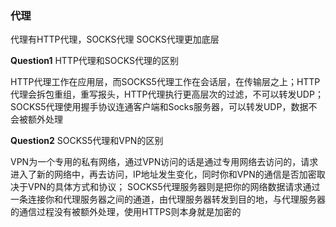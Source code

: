 ### 代理

代理有HTTP代理，SOCKS代理
SOCKS代理更加底层

**Question1**
HTTP代理和SOCKS代理的区别

HTTP代理工作在应用层，而SOCKS5代理工作在会话层，在传输层之上；HTTP代理会拆包重组，重写报头，HTTP代理执行更高层次的过滤，不可以转发UDP；
SOCKS5代理使用握手协议连通客户端和Socks服务器，可以转发UDP，数据不会被额外处理

**Question2**
SOCKS5代理和VPN的区别

VPN为一个专用的私有网络，通过VPN访问的话是通过专用网络去访问的，请求进入了新的网络中，再去访问，IP地址发生变化，同时你和VPN的通信是否加密取决于VPN的具体方式和协议；
SOCKS5代理服务器则是把你的网络数据请求通过一条连接你和代理服务器之间的通道，由代理服务器转发到目的地，与代理服务器的通信过程没有被额外处理，使用HTTPS则本身就是加密的